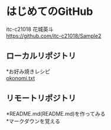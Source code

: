 # はじめてのGitHub

itc-c21018 花城英斗  
https://github.com/itc-c21018/Sample2

## ローカルリポジトリ
*お好み焼きレシピ  
[okonomi.txt](okonomi.txt)

## リモートリポジトリ
*README.md(README.md)を作ってみる  
*マークダウンを覚える